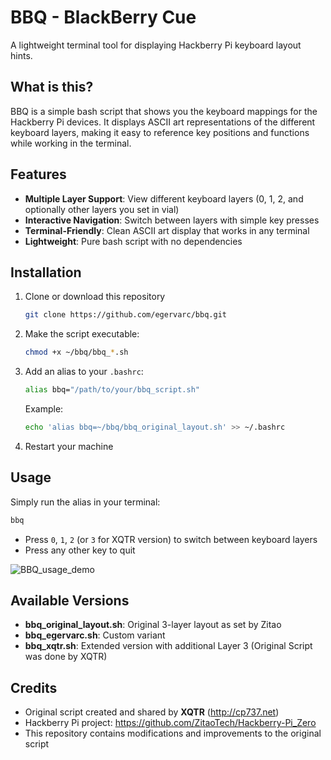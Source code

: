 # BBQ - BlackBerry Cue

A lightweight terminal tool for displaying Hackberry Pi keyboard layout hints.

## What is this?

BBQ is a simple bash script that shows you the keyboard mappings for the Hackberry Pi devices. It displays ASCII art representations of the different keyboard layers, making it easy to reference key positions and functions while working in the terminal.

## Features

- **Multiple Layer Support**: View different keyboard layers (0, 1, 2, and optionally other layers you set in vial)
- **Interactive Navigation**: Switch between layers with simple key presses
- **Terminal-Friendly**: Clean ASCII art display that works in any terminal
- **Lightweight**: Pure bash script with no dependencies

## Installation

1. Clone or download this repository
   ```bash
   git clone https://github.com/egervarc/bbq.git
   ```
2. Make the script executable:
   ```bash
   chmod +x ~/bbq/bbq_*.sh
   ```
3. Add an alias to your `.bashrc`:
   ```bash
   alias bbq="/path/to/your/bbq_script.sh"
   ```
   
   Example:
   ```bash
   echo 'alias bbq=~/bbq/bbq_original_layout.sh' >> ~/.bashrc
   ```
4. Restart your machine

## Usage

Simply run the alias in your terminal:
```bash
bbq
```

- Press `0`, `1`, `2` (or `3` for XQTR version) to switch between keyboard layers
- Press any other key to quit

![BBQ_usage_demo](bbq_demo.gif)

## Available Versions

- **bbq_original_layout.sh**: Original 3-layer layout as set by Zitao
- **bbq_egervarc.sh**: Custom variant 
- **bbq_xqtr.sh**: Extended version with additional Layer 3 (Original Script was done by XQTR)

## Credits

- Original script created and shared by **XQTR** (http://cp737.net)
- Hackberry Pi project: https://github.com/ZitaoTech/Hackberry-Pi_Zero
- This repository contains modifications and improvements to the original script